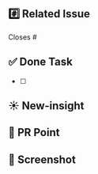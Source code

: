 ## #️⃣ Related Issue

Closes #

## ✅ Done Task

- [ ]

## ☀️ New-insight

<!-- 새롭게 알게 된 부분을 적어주세요! (기록하면서 개발하기!) -->

## 💎 PR Point

<!-- 트러블 슈팅, 깊게 고민한 로직 설명, 공통 컴포넌트일 경우 사용방법 등을 적어주세요!  -->

## 📸 Screenshot
